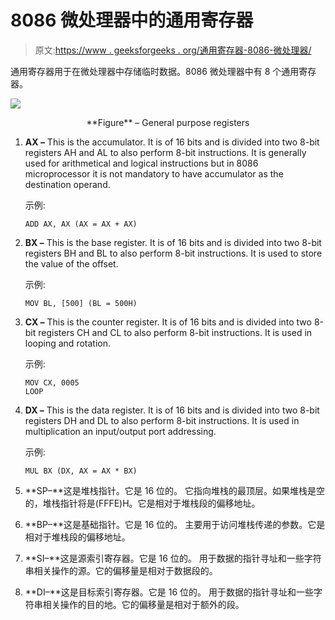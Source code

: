 # 8086 微处理器中的通用寄存器

> 原文:[https://www . geeksforgeeks . org/通用寄存器-8086-微处理器/](https://www.geeksforgeeks.org/general-purpose-registers-8086-microprocessor/)

通用寄存器用于在微处理器中存储临时数据。8086 微处理器中有 8 个通用寄存器。

![](img/ffff213b961c7f8600d2edbb6a19a1fb.png)

<center>**Figure** – General purpose registers</center>

1.  **AX –** This is the accumulator. It is of 16 bits and is divided into two 8-bit registers AH and AL to also perform 8-bit instructions.
    It is generally used for arithmetical and logical instructions but in 8086 microprocessor it is not mandatory to have accumulator as the destination operand.

    示例:

    ```
    ADD AX, AX (AX = AX + AX)
    ```

2.  **BX –** This is the base register. It is of 16 bits and is divided into two 8-bit registers BH and BL to also perform 8-bit instructions.
    It is used to store the value of the offset.

    示例:

    ```
    MOV BL, [500] (BL = 500H)
    ```

3.  **CX –** This is the counter register. It is of 16 bits and is divided into two 8-bit registers CH and CL to also perform 8-bit instructions.
    It is used in looping and rotation.

    示例:

    ```
    MOV CX, 0005
    LOOP

    ```

4.  **DX –** This is the data register. It is of 16 bits and is divided into two 8-bit registers DH and DL to also perform 8-bit instructions.
    It is used in multiplication an input/output port addressing.

    示例:

    ```
    MUL BX (DX, AX = AX * BX)

    ```

5.  **SP–**这是堆栈指针。它是 16 位的。
    它指向堆栈的最顶层。如果堆栈是空的，堆栈指针将是(FFFE)H。它是相对于堆栈段的偏移地址。
6.  **BP–**这是基础指针。它是 16 位的。
    主要用于访问堆栈传递的参数。它是相对于堆栈段的偏移地址。
7.  **SI–**这是源索引寄存器。它是 16 位的。
    用于数据的指针寻址和一些字符串相关操作的源。它的偏移量是相对于数据段的。
8.  **DI–**这是目标索引寄存器。它是 16 位的。
    用于数据的指针寻址和一些字符串相关操作的目的地。它的偏移量是相对于额外的段。